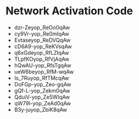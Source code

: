 # Network Activation Code
* dzr-Zeyop_ReOo0qAw
* cy9Vr-yop_Re0mIqAw
* Evtaseyop_ReDVQqAw
* cD6A9-yop_ReKVsqAw
* q6xGdeyop_RfLZIqAw
* TLpfKOyop_RfVjAqAw
* hQwAU-yop_RfsTgqAw
* ueW6beyop_RfM-wqAw
* Is_7Ruyop_RfTMcqAw
* DoFGp-yop_Zeo-gqAw
* gQf-L-yop_Zekm0qAw
* QduiV-yop_Ze5WIqAw
* qW79l-yop_ZeAd0qAw
* B3y-juyop_ZbiK8qAw